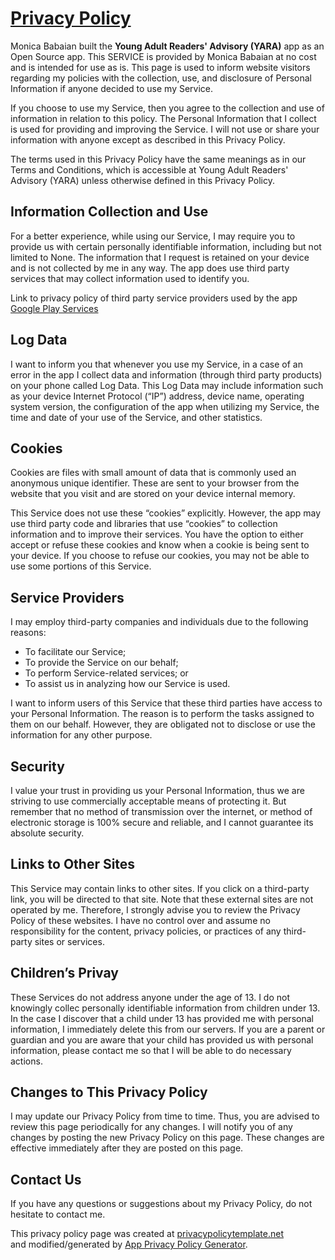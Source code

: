 # [Privacy Policy](https://docs.google.com/document/d/1nzgN3YlE4ksTocefKOKmLmChRgvyc32M_oEQJxEqHNg/edit?usp=sharing)


Monica Babaian built the **Young Adult Readers' Advisory (YARA)** app as an Open Source app. 
This SERVICE is provided by Monica Babaian at no cost and is intended for use as is.
This page is used to inform website visitors regarding my policies with the collection, use, and
disclosure of Personal Information if anyone decided to use my Service.
                  

If you choose to use my Service, then you agree to the collection and use of information in relation
to this policy. The Personal Information that I collect is used for providing and improving the
Service. I will not use or share your information with anyone except as described
in this Privacy Policy.
                  
The terms used in this Privacy Policy have the same meanings as in our Terms and Conditions, which is accessible
at Young Adult Readers' Advisory (YARA) unless otherwise defined in this Privacy Policy.
                 
## Information Collection and Use
For a better experience, while using our Service, I may require you to provide us with certain
personally identifiable information, including but not limited to None. The information that I 
request is retained on your device and is not collected by me in any way. The app does use third 
party services that may collect information used to identify you.</p> <div><p>Link to privacy policy 
of third party service providers used by the app [Google Play Services](https://www.google.com/policies/privacy/)
 
 ## Log Data
  
I want to inform you that whenever you use my Service, in a case of an
error in the app I collect data and information (through third party products) on your phone
called Log Data. This Log Data may include information such as your device Internet Protocol (“IP”) address,
device name, operating system version, the configuration of the app when utilizing my Service,
the time and date of your use of the Service, and other statistics.
                  
## Cookies

Cookies are files with small amount of data that is commonly used an anonymous unique identifier. 
These are sent to your browser from the website that you visit and are stored on your 
device internal memory.
                  
This Service does not use these “cookies” explicitly. However, the app may use third party code and libraries
that use “cookies” to collection information and to improve their services. You have the option to either
accept or refuse these cookies and know when a cookie is being sent to your device. If you choose to
refuse our cookies, you may not be able to use some portions of this Service.

## Service Providers 
I may employ third-party companies and individuals due to the following reasons:
- To facilitate our Service;</li> <li>To provide the Service on our behalf;
- To perform Service-related services; or
- To assist us in analyzing how our Service is used.

I want to inform users of this Service that these third parties have access to your
Personal Information. The reason is to perform the tasks assigned to them on our behalf. However, they
are obligated not to disclose or use the information for any other purpose.
  
## Security

I value your trust in providing us your Personal Information, thus we are striving
to use commercially acceptable means of protecting it. But remember that no method of transmission over
the internet, or method of electronic storage is 100% secure and reliable, and I cannot guarantee
its absolute security.
  
## Links to Other Sites
This Service may contain links to other sites. If you click on a third-party link, you will be directed
to that site. Note that these external sites are not operated by me. Therefore, I strongly
advise you to review the Privacy Policy of these websites. I have no control over
and assume no responsibility for the content, privacy policies, or practices of any third-party sites
or services.

## Children’s Privay
These Services do not address anyone under the age of 13. I do not knowingly collec
personally identifiable information from children under 13. In the case I discover that a child
under 13 has provided me with personal information, I immediately delete this from
our servers. If you are a parent or guardian and you are aware that your child has provided us with personal
information, please contact me so that I will be able to do necessary actions.
                  
## Changes to This Privacy Policy
I may update our Privacy Policy from time to time. Thus, you are advised to review
this page periodically for any changes. I will notify you of any changes by posting
the new Privacy Policy on this page. These changes are effective immediately after they are posted on
this page.

## Contact Us
If you have any questions or suggestions about my Privacy Policy, do not hesitate to contact me.
               
  
This privacy policy page was created at [privacypolicytemplate.net](https://privacypolicytemplate.net)                
and modified/generated by [App Privacy Policy Generator](https://app-privacy-policy-generator.firebaseapp.com/).  

  
  
